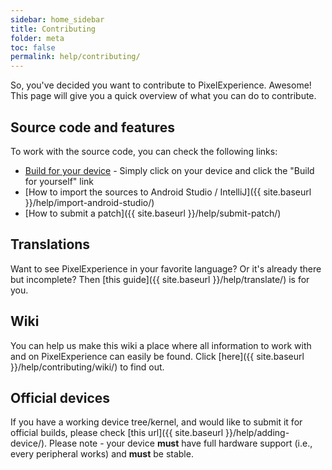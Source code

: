 ```yaml
---
sidebar: home_sidebar
title: Contributing
folder: meta
toc: false
permalink: help/contributing/
---
```


So, you've decided you want to contribute to PixelExperience. Awesome! This page will give you a quick overview of what you can do to contribute.

## Source code and features

To work with the source code, you can check the following links:

- [Build for your device](/devices) - Simply click on your device and click the "Build for yourself" link
- [How to import the sources to Android Studio / IntelliJ]({{ site.baseurl }}/help/import-android-studio/)
- [How to submit a patch]({{ site.baseurl }}/help/submit-patch/)

## Translations

Want to see PixelExperience in your favorite language? Or it's already there but incomplete? Then [this guide]({{ site.baseurl }}/help/translate/) is for you.

## Wiki

You can help us make this wiki a place where all information to work with and on PixelExperience can easily be found. Click [here]({{ site.baseurl }}/help/contributing/wiki/) to find out.

## Official devices

If you have a working device tree/kernel, and would like to submit it for official builds, please check [this url]({{ site.baseurl }}/help/adding-device/). Please note - your device **must** have full hardware support (i.e., every peripheral works) and **must** be stable.

